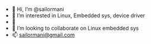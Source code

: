 - 👋 Hi, I’m @sailormani
- 👀 I’m interested in Linux, Embedded sys, device driver
- 🌱 
- 💞️ I’m looking to collaborate on Linux embedded sys
- 📫 sailormani@gmail.com

<!---
sailormani/sailormani is a ✨ special ✨ repository because its `README.md` (this file) appears on your GitHub profile.
You can click the Preview link to take a look at your changes.
--->
